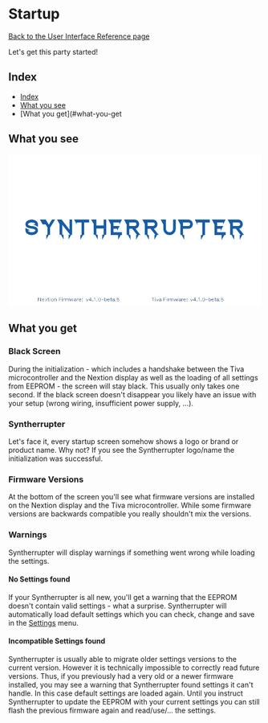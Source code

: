 # Startup

[Back to the User Interface Reference page](README.md#readme)

Let's get this party started!

## Index
* [Index](#index)
* [What you see](#what-you-see)
* [What you get](#what-you-get

## What you see

![Startup](/Documentation/Pictures/UI/Startup.png)

## What you get

### Black Screen

During the initialization - which includes a handshake between the Tiva microcontroller and the Nextion display as well as the loading of all settings from EEPROM - the screen will stay black. This usually only takes one second. If the black screen doesn't disappear you likely have an issue with your setup (wrong wiring, insufficient power supply, ...).

### Syntherrupter

Let's face it, every startup screen somehow shows a logo or brand or product name. Why not? If you see the Syntherrupter logo/name the initialization was successful. 

### Firmware Versions

At the bottom of the screen you'll see what firmware versions are installed on the Nextion display and the Tiva microcontroller. While some firmware versions are backwards compatible you really shouldn't mix the versions. 

### Warnings

Syntherrupter will display warnings if something went wrong while loading the settings. 

#### No Settings found

If your Syntherrupter is all new, you'll get a warning that the EEPROM doesn't contain valid settings - what a surprise. Syntherrupter will automatically load default settings which you can check, change and save in the [Settings](Settings.md#readme) menu.

#### Incompatible Settings found

Syntherrupter is usually able to migrate older settings versions to the current version. However it is technically impossible to correctly read future versions. Thus, if you previously had a very old or a newer firmware installed, you may see a warning that Syntherrupter found settings it can't handle. In this case default settings are loaded again. Until you instruct Syntherrupter to update the EEPROM with your current settings you can still flash the previous firmware again and read/use/... the settings.
